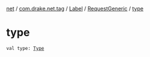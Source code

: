 [net](../../../index.md) / [com.drake.net.tag](../../index.md) / [Label](../index.md) / [RequestGeneric](index.md) / [type](./type.md)

# type

`val type: `[`Type`](https://docs.oracle.com/javase/6/docs/api/java/lang/reflect/Type.html)